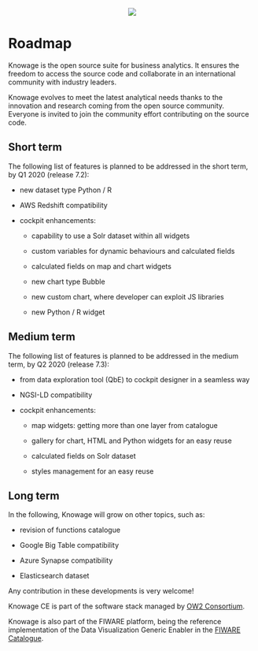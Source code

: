 <p align="center">
<img src="https://www.knowage-suite.com/site/wp-content/uploads/2016/03/KNOWAGE_logo_color.png">
</p>


# Roadmap

Knowage is the open source suite for business analytics. It ensures the freedom to access the source code and collaborate in an international community with industry leaders.

Knowage evolves to meet the latest analytical needs thanks to the innovation and research coming from the open source community. Everyone is invited to join the community effort contributing on the source code.



## Short term

The following list of features is planned to be addressed in the short term, by Q1 2020 (release 7.2):

* new dataset type Python / R

* AWS Redshift compatibility

* cockpit enhancements:

	- capability to use a Solr dataset within all widgets
	
	- custom variables for dynamic behaviours and calculated fields
	
	- calculated fields on map and chart widgets
	
	- new chart type Bubble
	
	- new custom chart, where developer can exploit JS libraries
	
	- new Python / R widget
 


## Medium term

The following list of features is planned to be addressed in the medium term, by Q2 2020 (release 7.3):

* from data exploration tool (QbE) to cockpit designer in a seamless way

* NGSI-LD compatibility

* cockpit enhancements:

	- map widgets: getting more than one layer from catalogue
	
	- gallery for chart, HTML and Python widgets for an easy reuse
	
	- calculated fields on Solr dataset
	
	- styles management for an easy reuse



## Long term

In the following, Knowage will grow on other topics, such as:

* revision of functions catalogue

* Google Big Table compatibility

* Azure Synapse compatibility

* Elasticsearch dataset



Any contribution in these developments is very welcome!

 

Knowage CE is part of the software stack managed by [OW2 Consortium](https://www.ow2.org/).

Knowage is also part of the FIWARE platform, being the reference implementation of the Data Visualization Generic Enabler in the [FIWARE Catalogue](https://www.fiware.org/developers/catalogue/).

